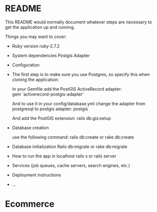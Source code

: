 # README

This README would normally document whatever steps are necessary to get the
application up and running.

Things you may want to cover:

* Ruby version
  ruby-2.7.2

* System dependencies
  Postgis Adapter
  
* Configuration
* 
  The first step is to make sure you use Postgres, so specify this when cloning the application:
  
  In your Gemfile add the PostGIS ActiveRecord adapter: <br/>
    gem 'activerecord-postgis-adapter'
    
  And to use it in your config/database.yml change the adapter from postgresql to postgis
    adapter: postgis
    
  And add the PostGIS extension:
    rails db:gis:setup
    
* Database creation

  use the following command:
   rails db:create or rake db:create

* Database initialization
  Rails db:migrate or rake db:migrate

* How to run the app in localhost
  rails s or rails server
  
* Services (job queues, cache servers, search engines, etc.)

* Deployment instructions

* ...
# Ecommerce
